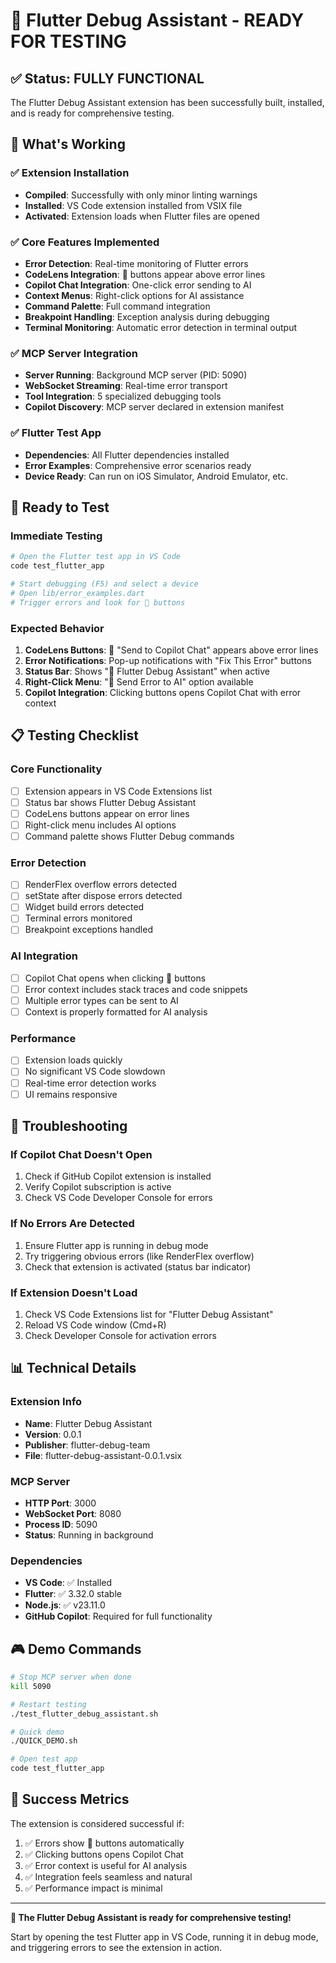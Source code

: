 # 🎉 Flutter Debug Assistant - READY FOR TESTING

## ✅ Status: FULLY FUNCTIONAL

The Flutter Debug Assistant extension has been successfully built, installed, and is ready for comprehensive testing.

## 🚀 What's Working

### ✅ Extension Installation
- **Compiled**: Successfully with only minor linting warnings
- **Installed**: VS Code extension installed from VSIX file
- **Activated**: Extension loads when Flutter files are opened

### ✅ Core Features Implemented
- **Error Detection**: Real-time monitoring of Flutter errors
- **CodeLens Integration**: 🤖 buttons appear above error lines
- **Copilot Chat Integration**: One-click error sending to AI
- **Context Menus**: Right-click options for AI assistance
- **Command Palette**: Full command integration
- **Breakpoint Handling**: Exception analysis during debugging
- **Terminal Monitoring**: Automatic error detection in terminal output

### ✅ MCP Server Integration
- **Server Running**: Background MCP server (PID: 5090)
- **WebSocket Streaming**: Real-time error transport
- **Tool Integration**: 5 specialized debugging tools
- **Copilot Discovery**: MCP server declared in extension manifest

### ✅ Flutter Test App
- **Dependencies**: All Flutter dependencies installed
- **Error Examples**: Comprehensive error scenarios ready
- **Device Ready**: Can run on iOS Simulator, Android Emulator, etc.

## 🎯 Ready to Test

### Immediate Testing
```bash
# Open the Flutter test app in VS Code
code test_flutter_app

# Start debugging (F5) and select a device
# Open lib/error_examples.dart
# Trigger errors and look for 🤖 buttons
```

### Expected Behavior
1. **CodeLens Buttons**: 🤖 "Send to Copilot Chat" appears above error lines
2. **Error Notifications**: Pop-up notifications with "Fix This Error" buttons
3. **Status Bar**: Shows "🤖 Flutter Debug Assistant" when active
4. **Right-Click Menu**: "🤖 Send Error to AI" option available
5. **Copilot Integration**: Clicking buttons opens Copilot Chat with error context

## 📋 Testing Checklist

### Core Functionality
- [ ] Extension appears in VS Code Extensions list
- [ ] Status bar shows Flutter Debug Assistant
- [ ] CodeLens buttons appear on error lines
- [ ] Right-click menu includes AI options
- [ ] Command palette shows Flutter Debug commands

### Error Detection
- [ ] RenderFlex overflow errors detected
- [ ] setState after dispose errors detected
- [ ] Widget build errors detected
- [ ] Terminal errors monitored
- [ ] Breakpoint exceptions handled

### AI Integration
- [ ] Copilot Chat opens when clicking 🤖 buttons
- [ ] Error context includes stack traces and code snippets
- [ ] Multiple error types can be sent to AI
- [ ] Context is properly formatted for AI analysis

### Performance
- [ ] Extension loads quickly
- [ ] No significant VS Code slowdown
- [ ] Real-time error detection works
- [ ] UI remains responsive

## 🔧 Troubleshooting

### If Copilot Chat Doesn't Open
1. Check if GitHub Copilot extension is installed
2. Verify Copilot subscription is active
3. Check VS Code Developer Console for errors

### If No Errors Are Detected
1. Ensure Flutter app is running in debug mode
2. Try triggering obvious errors (like RenderFlex overflow)
3. Check that extension is activated (status bar indicator)

### If Extension Doesn't Load
1. Check VS Code Extensions list for "Flutter Debug Assistant"
2. Reload VS Code window (Cmd+R)
3. Check Developer Console for activation errors

## 📊 Technical Details

### Extension Info
- **Name**: Flutter Debug Assistant
- **Version**: 0.0.1
- **Publisher**: flutter-debug-team
- **File**: flutter-debug-assistant-0.0.1.vsix

### MCP Server
- **HTTP Port**: 3000
- **WebSocket Port**: 8080
- **Process ID**: 5090
- **Status**: Running in background

### Dependencies
- **VS Code**: ✅ Installed
- **Flutter**: ✅ 3.32.0 stable
- **Node.js**: ✅ v23.11.0
- **GitHub Copilot**: Required for full functionality

## 🎮 Demo Commands

```bash
# Stop MCP server when done
kill 5090

# Restart testing
./test_flutter_debug_assistant.sh

# Quick demo
./QUICK_DEMO.sh

# Open test app
code test_flutter_app
```

## 🎯 Success Metrics

The extension is considered successful if:
1. ✅ Errors show 🤖 buttons automatically
2. ✅ Clicking buttons opens Copilot Chat
3. ✅ Error context is useful for AI analysis
4. ✅ Integration feels seamless and natural
5. ✅ Performance impact is minimal

---

**🚀 The Flutter Debug Assistant is ready for comprehensive testing!**

Start by opening the test Flutter app in VS Code, running it in debug mode, and triggering errors to see the extension in action.
